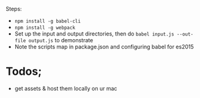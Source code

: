 Steps:

* <code>npm install -g babel-cli</code>
* `npm install -g webpack`
* Set up the input and output directories, then do  `babel input.js --out-file output.js` to demonstrate
* Note the scripts map in package.json and configuring babel for es2015



# Todos;

* get assets & host them locally on ur mac



